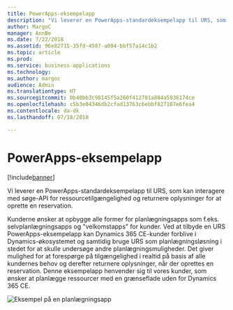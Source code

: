 ```yaml
---
title: PowerApps-eksempelapp
description: "Vi leverer en PowerApps-standardeksempelapp til URS, som kan interagere med søge-API for ressourcetilgængelighed og returnere oplysninger for at oprette en reservation."
author: MargoC
manager: AnnBe
ms.date: 7/22/2018
ms.assetid: 96e82715-35fd-4587-a004-bbf57a14c1b2
ms.topic: article
ms.prod: 
ms.service: business-applications
ms.technology: 
ms.author: margoc
audience: Admin
ms.translationtype: HT
ms.sourcegitcommit: 0b40bb3c98145f5a260f412701a884a5936174ce
ms.openlocfilehash: c5b3e04346db2cfad13763c6ebbf827187e6fea4
ms.contentlocale: da-dk
ms.lasthandoff: 07/18/2018

---
```


#  <a name="powerapps-sample-app"></a>PowerApps-eksempelapp

[!include[banner](../../../../includes/banner.md)]

Vi leverer en PowerApps-standardeksempelapp til URS, som kan interagere med søge-API for ressourcetilgængelighed og returnere oplysninger for at oprette en reservation.

Kunderne ønsker at opbygge alle former for planlægningsapps som f.eks. selvplanlægningsapps og "velkomstapps" for kunder. Ved at tilbyde en URS PowerApps-eksempelapp kan Dynamics 365 CE-kunder forblive i Dynamics-økosystemet og samtidig bruge URS som planlægningsløsning i stedet for at skulle undersøge andre planlægningsmuligheder. Det giver mulighed for at forespørge på tilgængelighed i realtid på basis af alle kundernes behov og derefter returnere oplysninger, når der oprettes en reservation. Denne eksempelapp henvender sig til vores kunder, som ønsker at planlægge ressourcer med en grænseflade uden for Dynamics 365 CE.

![](media/powerapps-sample-app-1.png "Eksempel på en planlægningsapp")
<!-- picture -->


